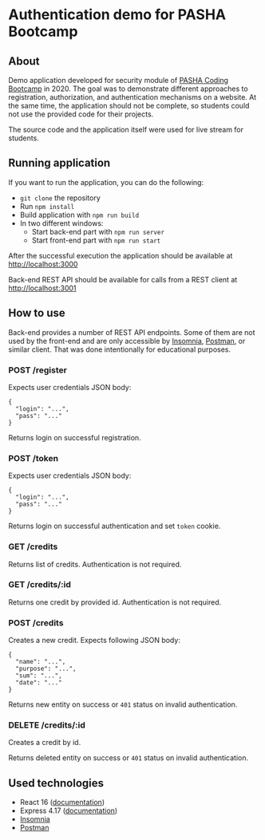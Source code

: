 # Authentication demo for PASHA Bootcamp

## About

Demo application developed for security module of [PASHA Coding Bootcamp](https://pasha-holding.az/en/press-media/news/pasha-coding-bootcamp/) in 2020. The goal was to demonstrate different approaches to registration, authorization, and authentication mechanisms on a website. At the same time, the application should not be complete, so students could not use the provided code for their projects.

The source code and the application itself were used for live stream for students.

## Running application

If you want to run the application, you can do the following:

- `git clone` the repository
- Run `npm install`
- Build application with `npm run build`
- In two different windows:
  - Start back-end part with `npm run server`
  - Start front-end part with `npm run start`

After the successful execution the application should be available at <http://localhost:3000>

Back-end REST API should be available for calls from a REST client at <http://localhost:3001>

## How to use

Back-end provides a number of REST API endpoints. Some of them are not used by the front-end and are only accessible by [Insomnia](https://insomnia.rest/), [Postman](https://www.postman.com/), or similar client. That was done intentionally for educational purposes.

### POST /register

Expects user credentials JSON body:

```
{
  "login": "...",
  "pass": "..."
}
```

Returns login on successful registration.

### POST /token

Expects user credentials JSON body:

```
{
  "login": "...",
  "pass": "..."
}
```

Returns login on successful authentication and set `token` cookie.

### GET /credits

Returns list of credits. Authentication is not required.

### GET /credits/:id

Returns one credit by provided id. Authentication is not required.

### POST /credits

Creates a new credit. Expects following JSON body:

```
{
  "name": "...",
  "purpose": "...",
  "sum": "...",
  "date": "..."
}
```

Returns new entity on success or `401` status on invalid authentication.

### DELETE /credits/:id

Creates a credit by id.

Returns deleted entity on success or `401` status on invalid authentication.

## Used technologies

- React 16 ([documentation](https://reactjs.org/docs/getting-started.html))
- Express 4.17 ([documentation](https://expressjs.com/en/4x/api.html))
- [Insomnia](https://insomnia.rest/)
- [Postman](https://www.postman.com/)
